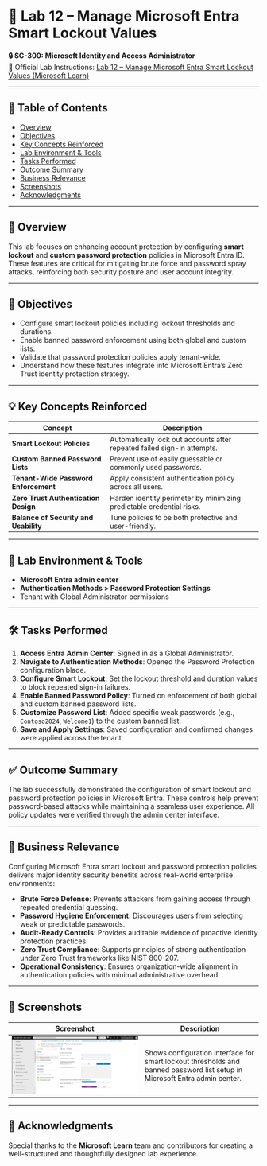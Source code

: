# 🔐 Lab 12 – Manage Microsoft Entra Smart Lockout Values  
**🔒 SC-300: Microsoft Identity and Access Administrator**  
📄 Official Lab Instructions: [Lab 12 – Manage Microsoft Entra Smart Lockout Values (Microsoft Learn)](https://microsoftlearning.github.io/SC-300-Identity-and-Access-Administrator/Instructions/Labs/Lab_12_ManageAzureADSmartLockoutValues.html)

---

## 📑 Table of Contents

- [Overview](#overview)
- [Objectives](#objectives)
- [Key Concepts Reinforced](#key-concepts-reinforced)
- [Lab Environment & Tools](#lab-environment--tools)
- [Tasks Performed](#tasks-performed)
- [Outcome Summary](#outcome-summary)
- [Business Relevance](#business-relevance)
- [Screenshots](#screenshots)
- [Acknowledgments](#acknowledgments)

---

## 🧭 Overview

This lab focuses on enhancing account protection by configuring **smart lockout** and **custom password protection** policies in Microsoft Entra ID. These features are critical for mitigating brute force and password spray attacks, reinforcing both security posture and user account integrity.

---

## 🎯 Objectives

- Configure smart lockout policies including lockout thresholds and durations.
- Enable banned password enforcement using both global and custom lists.
- Validate that password protection policies apply tenant-wide.
- Understand how these features integrate into Microsoft Entra’s Zero Trust identity protection strategy.

---

## 💡 Key Concepts Reinforced

| Concept                                | Description                                                                                 |
| -------------------------------------- | ------------------------------------------------------------------------------------------- |
| **Smart Lockout Policies**             | Automatically lock out accounts after repeated failed sign-in attempts.                     |
| **Custom Banned Password Lists**       | Prevent use of easily guessable or commonly used passwords.                                 |
| **Tenant-Wide Password Enforcement**   | Apply consistent authentication policy across all users.                                    |
| **Zero Trust Authentication Design**   | Harden identity perimeter by minimizing predictable credential risks.                       |
| **Balance of Security and Usability**  | Tune policies to be both protective and user-friendly.                                      |

---

## 🧪 Lab Environment & Tools

- **Microsoft Entra admin center**
- **Authentication Methods > Password Protection Settings**
- Tenant with Global Administrator permissions

---

## 🛠️ Tasks Performed

1. **Access Entra Admin Center**: Signed in as a Global Administrator.
2. **Navigate to Authentication Methods**: Opened the Password Protection configuration blade.
3. **Configure Smart Lockout**: Set the lockout threshold and duration values to block repeated sign-in failures.
4. **Enable Banned Password Policy**: Turned on enforcement of both global and custom banned password lists.
5. **Customize Password List**: Added specific weak passwords (e.g., `Contoso2024`, `Welcome1`) to the custom banned list.
6. **Save and Apply Settings**: Saved configuration and confirmed changes were applied across the tenant.

---

## ✅ Outcome Summary

The lab successfully demonstrated the configuration of smart lockout and password protection policies in Microsoft Entra. These controls help prevent password-based attacks while maintaining a seamless user experience. All policy updates were verified through the admin center interface.

---

## 💼 Business Relevance

Configuring Microsoft Entra smart lockout and password protection policies delivers major identity security benefits across real-world enterprise environments:

- **Brute Force Defense**: Prevents attackers from gaining access through repeated credential guessing.
- **Password Hygiene Enforcement**: Discourages users from selecting weak or predictable passwords.
- **Audit-Ready Controls**: Provides auditable evidence of proactive identity protection practices.
- **Zero Trust Compliance**: Supports principles of strong authentication under Zero Trust frameworks like NIST 800-207.
- **Operational Consistency**: Ensures organization-wide alignment in authentication policies with minimal administrative overhead.

---

## 📸 Screenshots

| Screenshot | Description |
| ---------- | ----------- |
| ![Configure Smart Lockout and Password Protection](https://github.com/miadco/SC-300-Identity-and-Access-Labs/blob/main/12%20-%20Manage%20Microsoft%20Entra%20smart%20lockout%20values/screenshots/configure-smart-lockout-and-password-protection.png?raw=true) | Shows configuration interface for smart lockout thresholds and banned password list setup in Microsoft Entra admin center. |

---

## 🙏 Acknowledgments

Special thanks to the **Microsoft Learn** team and contributors for creating a well-structured and thoughtfully designed lab experience.  
